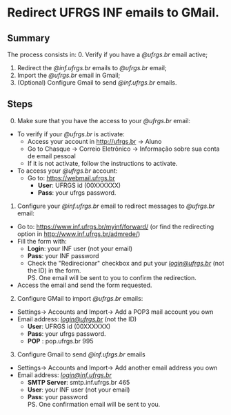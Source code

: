 # Redirect UFRGS INF emails to GMail.

## Summary  
  The process consists in:
  0. Verify if you have a *@ufrgs.br* email active;  
  1. Redirect the *@inf.ufrgs.br* emails to *@ufrgs.br* email;  
  2. Import the *@ufrgs.br* email in Gmail;  
  3. (Optional) Configure Gmail to send *@inf.ufrgs.br* emails.  

## Steps  
0. Make sure that you have the access to your *@ufrgs.br* email:  
  * To verify if your *@ufrgs.br* is activate:   
    - Access your account in http://ufrgs.br -> Aluno  
    - Go to Chasque -> Correio Eletrônico -> Informação sobre sua conta de email pessoal  
    - If it is not activate, follow the instructions to activate.  
  * To access your *@ufrgs.br* account:  
    - Go to: https://webmail.ufrgs.br  
      - **User**: UFRGS id (00XXXXXX)  
      - **Pass**: your ufrgs password.  
  
1. Configure your *@inf.ufrgs.br* email to redirect messages to *@ufrgs.br* email:  
  * Go to: https://www.inf.ufrgs.br/myinf/forward/ (or find the redirecting option in http://www.inf.ufrgs.br/admrede/)  
  * Fill the form with:  
    - **Login**: your INF user (not your email)  
    - **Pass**: your INF password  
    - Check the "Redirecionar" checkbox and put your *login@ufrgs.br* (not the ID) in the form.  
  PS. One email will be sent to you to confirm the redirection.  
  * Access the email and send the form requested.  
  
2. Configure GMail to import *@ufrgs.br* emails:  
  * Settings-> Accounts and Import-> Add a POP3 mail account you own  
  * Email address: *login@ufrgs.br* (not the ID)  
    - **User**: UFRGS id (00XXXXXX)  
    - **Pass**: your ufrgs password.  
    - **POP** : pop.ufrgs.br 995  
    
3. Configure Gmail to send *@inf.ufrgs.br* emails  
  * Settings-> Accounts and Import-> Add another email address you own  
  * Email address: *login@inf.ufrgs.br*    
    - **SMTP Server**: smtp.inf.ufrgs.br 465  
    - **User**: your INF user (not your email)  
    - **Pass**: your password  
  PS. One confirmation email will be sent to you.  
  
